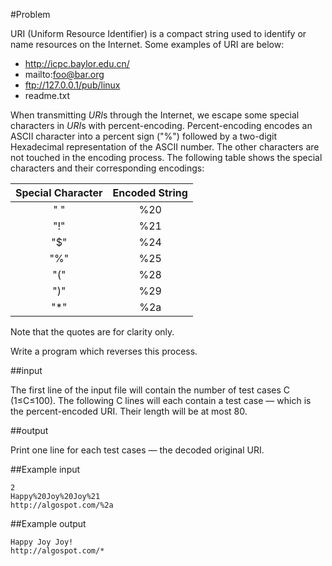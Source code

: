 #Problem

URI (Uniform Resource Identifier) is a compact string used to identify or name resources on the Internet. Some examples of URI are below:

* http://icpc.baylor.edu.cn/
* mailto:foo@bar.org
* ftp://127.0.0.1/pub/linux
* readme.txt



When transmitting *URI*s through the Internet, we escape some special characters in *URI*s with percent-encoding. Percent-encoding encodes an ASCII character into a percent sign ("%") followed by a two-digit Hexadecimal representation of the ASCII number. The other characters are not touched in the encoding process. The following table shows the special characters and their corresponding encodings:

Special Character	|	Encoded String
:------------: | :-------------: 
" " | %20
"!" | %21
"$" | %24
"%" | %25
"(" | %28
")" | %29
"*" | %2a

Note that the quotes are for clarity only.

Write a program which reverses this process.

##input

The first line of the input file will contain the number of test cases C (1≤C≤100). The following C lines will each contain a test case — which is the percent-encoded URI. Their length will be at most 80.

##output

Print one line for each test cases — the decoded original URI.

##Example input


	2
	Happy%20Joy%20Joy%21
	http://algospot.com/%2a

##Example output

	Happy Joy Joy!
	http://algospot.com/*